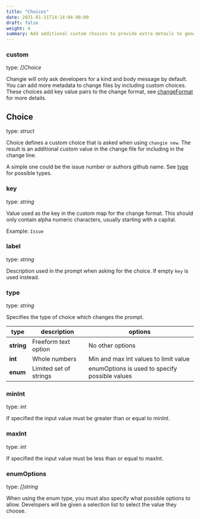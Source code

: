 ```yaml
---
title: "Choices"
date: 2021-01-31T14:14:04-08:00
draft: false
weight: 4
summary: Add additional custom choices to provide extra details to generated changelog.
---
```


### custom
type: _[]Choice_

Changie will only ask developers for a kind and body message by default.
You can add more metadata to change files by including custom choices.
These choices add key value pairs to the change format, see [changeFormat](/config/formatting/#changeFormat) for more details.

## Choice
type: _struct_

Choice defines a custom choice that is asked when using `changie new`.
The result is an additional custom value in the change file for including in the change line.

A simple one could be the issue number or authors github name.
See [type](#type) for possible types.

### key
type: _string_

Value used as the key in the custom map for the change format.
This should only contain alpha numeric characters, usually starting with a capital.

Example: `Issue`

### label
type: _string_

Description used in the prompt when asking for the choice.
If empty `key` is used instead.

### type
type: _string_

Specifies the type of choice which changes the prompt.

| type | description | options |
| --- | --- | --- |
| **string** | Freeform text option | No other options |
| **int** | Whole numbers | Min and max int values to limit value |
| **enum** | Limited set of strings | enumOptions is used to specify possible values |

### minInt
type: _int_

If specified the input value must be greater than or equal to minInt.

### maxInt
type: _int_

If specified the input value must be less than or equal to maxInt.

### enumOptions
type: _[]string_

When using the enum type, you must also specify what possible options to allow.
Developers will be given a selection list to select the value they choose.

